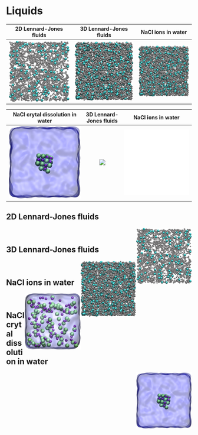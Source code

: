 # Liquids

2D Lennard-Jones fluids    |  3D Lennard-Jones fluids |  NaCl ions in water
:-------------------------:|:-------------------------:|:-------------------------:
![](2D-lj-fluid/2D-lj.jpg)  |  ![](3D-lj-fluid/3D-lj.jpg) |  ![](3D-lj-fluid/3D-lj.jpg)


NaCl crytal dissolution in water    |  3D Lennard-Jones fluids |  NaCl ions in water
:-------------------------:|:-------------------------:|:-------------------------:
![](salt-dissolution-water/NaCldissolution.jpeg)  |  ![](white) |  ![](white.jpg)


## 2D Lennard-Jones fluids
<img align="right" width="30%" src="2D-lj-fluid/2D-lj.jpg">

&nbsp;

## 3D Lennard-Jones fluids
<img align="right" width="30%" src="3D-lj-fluid/3D-lj.jpg">

&nbsp;

## NaCl ions in water
<img align="right" width="30%" src="nacl-solution/nacl_solution_transparent.jpg">

&nbsp;

## NaCl crytal dissolution in water
<img align="right" width="30%" src="salt-dissolution-water/NaCldissolution.jpeg">
